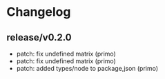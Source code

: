 # Changelog

## release/v0.2.0
* patch: fix undefined matrix (primo)
* patch: fix undefined matrix (primo)
* patch: added types/node to package,json (primo)
